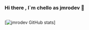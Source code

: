 ### Hi there , I`m chello as jmrodev 👋


```html

```
[![jmrodev GitHub stats](https://github-readme-stats.vercel.app/api?username=jmrodev&show_icons=true)]
```js

```
<!--
**jmrodev/jmrodev** is a ✨ _special_ ✨ repository because its `README.md` (this file) appears on your GitHub profile.

Here are some ideas to get you started:

🔭 I’m currently working on javascript
- 🌱 I’m currently learning ...
- 👯 I’m looking to collaborate on ...
- 🤔 I’m looking for help with ...
- 💬 Ask me about ...
- 📫 How to reach me: ...
- 😄 Pronouns: ...
- ⚡ Fun fact: ...
-->
